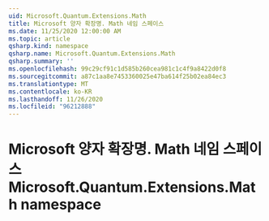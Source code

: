 ```yaml
---
uid: Microsoft.Quantum.Extensions.Math
title: Microsoft 양자 확장명. Math 네임 스페이스
ms.date: 11/25/2020 12:00:00 AM
ms.topic: article
qsharp.kind: namespace
qsharp.name: Microsoft.Quantum.Extensions.Math
qsharp.summary: ''
ms.openlocfilehash: 99c29cf91c1d585b260cea981c1c4f9a8422d0f8
ms.sourcegitcommit: a87c1aa8e7453360025e47ba614f25b02ea84ec3
ms.translationtype: MT
ms.contentlocale: ko-KR
ms.lasthandoff: 11/26/2020
ms.locfileid: "96212888"
---
```

# <a name="microsoftquantumextensionsmath-namespace"></a><span data-ttu-id="f91cd-102">Microsoft 양자 확장명. Math 네임 스페이스</span><span class="sxs-lookup"><span data-stu-id="f91cd-102">Microsoft.Quantum.Extensions.Math namespace</span></span>



